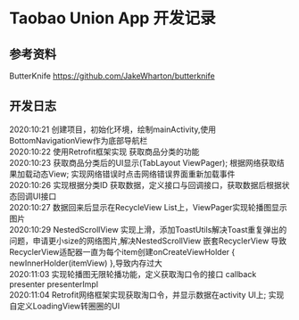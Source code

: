 # Taobao Union App 开发记录
## 参考资料  
  ButterKnife https://github.com/JakeWharton/butterknife
  
## 开发日志
  2020:10:21 创建项目，初始化环境，绘制mainActivity,使用BottomNavigationView作为底部导航栏  
  2020:10:22 使用Retrofit框架实现 获取商品分类的功能  
  2020:10:23 获取商品分类后的UI显示(TabLayout ViewPager); 根据网络获取结果加载动态View; 实现网络错误时点击网络错误界面重新加载事件  
  2020:10:26 实现根据分类ID 获取数据，定义接口与回调接口，获取数据后根据状态回调UI接口  
  2020:10:27 数据回来后显示在RecycleView List上，ViewPager实现轮播图显示图片  
  2020:10:29 NestedScrollView 实现上滑，添加ToastUtils解决Toast重复弹出的问题，申请更小size的网络图片,解决NestedScrollView 嵌套RecyclerView 导致RecyclerView适配器一直为每个item创建onCreateViewHolder { newInnerHolder(itemView) },导致内存过大  
  2020:11:03 实现轮播图无限轮播功能，定义获取淘口令的接口 callback presenter presenterImpl  
  2020:11:04 Retrofit网络框架实现获取淘口令，并显示数据在activity UI上; 实现自定义LoadingView转圈圈的UI
  
  
  
